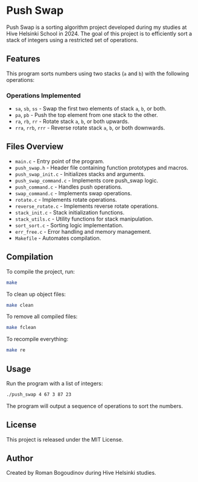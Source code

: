 # Push Swap

Push Swap is a sorting algorithm project developed during my studies at Hive Helsinki School in 2024. The goal of this project is to efficiently sort a stack of integers using a restricted set of operations.

## Features

This program sorts numbers using two stacks (`a` and `b`) with the following operations:

### **Operations Implemented**

- `sa`, `sb`, `ss` - Swap the first two elements of stack `a`, `b`, or both.
- `pa`, `pb` - Push the top element from one stack to the other.
- `ra`, `rb`, `rr` - Rotate stack `a`, `b`, or both upwards.
- `rra`, `rrb`, `rrr` - Reverse rotate stack `a`, `b`, or both downwards.

## Files Overview

- `main.c` - Entry point of the program.
- `push_swap.h` - Header file containing function prototypes and macros.
- `push_swap_init.c` - Initializes stacks and arguments.
- `push_swap_command.c` - Implements core push\_swap logic.
- `push_command.c` - Handles push operations.
- `swap_command.c` - Implements swap operations.
- `rotate.c` - Implements rotate operations.
- `reverse_rotate.c` - Implements reverse rotate operations.
- `stack_init.c` - Stack initialization functions.
- `stack_utils.c` - Utility functions for stack manipulation.
- `sort_sort.c` - Sorting logic implementation.
- `err_free.c` - Error handling and memory management.
- `Makefile` - Automates compilation.

## Compilation

To compile the project, run:

```sh
make
```

To clean up object files:

```sh
make clean
```

To remove all compiled files:

```sh
make fclean
```

To recompile everything:

```sh
make re
```

## Usage

Run the program with a list of integers:

```sh
./push_swap 4 67 3 87 23
```

The program will output a sequence of operations to sort the numbers.

## License

This project is released under the MIT License.

## Author

Created by Roman Bogoudinov during Hive Helsinki studies.

